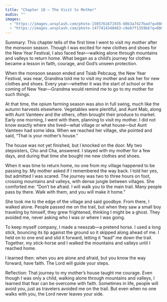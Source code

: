 ```yaml
---
title: "Chapter 10 — The Visit to Mother"
audio: ""
images:
  - "https://images.unsplash.com/photo-1505761671935-60b3a7427bad?q=80&w=1600&auto=format&fit=crop"
  - "https://images.unsplash.com/photo-1477414348463-c0eb7f1359b6?q=80&w=1600&auto=format&fit=crop"
---
```


Summary:
This chapter tells of the first time I went to visit my mother after the monsoon season. Though I was excited for new clothes and shoes for the New Year Festival, I also faced fear—walking alone through mountains and valleys to return home. What began as a child’s journey for clothes became a lesson in faith, courage, and God’s unseen protection.

When the monsoon season ended and Tsiab Pebcaug, the New Year Festival, was near, Grandma told me to visit my mother and ask her for new clothes and shoes. Every year—whether it was the start of school or the coming of New Year—Grandma would remind me to go to my mother for such things.

At that time, the opium farming season was also in full swing, much like the autumn harvests elsewhere. Vegetables were plentiful, and Aunt Mab, along with Aunt Vamteev and the others, often brought their produce to market. Early one morning, I went with them, planning to visit my mother. I did not know exactly where she lived—what village or what house—but Aunt Vamteev had some idea. When we reached her village, she pointed and said, “That is your mother’s house.”

The house was not yet finished, but I knocked on the door. My two stepsisters, Cho and Cha, answered. I stayed with my mother for a few days, and during that time she bought me new clothes and shoes.

When it was time to return home, no one from my village happened to be passing by. My mother asked if I remembered the way back. I told her yes, but admitted I was scared. The journey was two to three hours on foot, crossing mountains and valleys, with dense jungle between villages. She comforted me:
“Don’t be afraid. I will walk you to the main trail. Many people pass by there. Walk with them, and you will make it home.”

She took me to the edge of the village and said goodbye. From there, I walked alone. People passed me on the trail, but when they saw a small boy traveling by himself, they grew frightened, thinking I might be a ghost. They avoided me, never asking who I was or where I was going.

To keep myself company, I made a neeszab—a pretend horse. I used a long stick, bouncing its tip against the ground so it skipped along ahead of me. I held on to one end and slid it forward, letting it “lead” me down the trail. Together, my stick-horse and I walked the mountains and valleys until I reached home.

I learned then: when you are alone and afraid, but you know the way forward, have faith. The Lord will guide your steps.

Reflection:
That journey to my mother’s house taught me courage. Even though I was only a child, walking alone through mountains and valleys, I learned that fear can be overcome with faith. Sometimes in life, people will avoid you, just as travelers avoided me on the trail. But even when no one walks with you, the Lord never leaves your side.